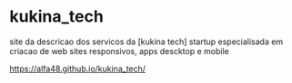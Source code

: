 # kukina_tech
site da descricao dos servicos da [kukina tech] startup especialisada em criacao de web sites responsivos, apps descktop e mobile

https://alfa48.github.io/kukina_tech/
